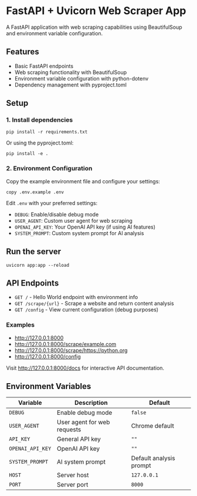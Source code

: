# FastAPI + Uvicorn Web Scraper App

A FastAPI application with web scraping capabilities using BeautifulSoup and environment variable configuration.

## Features
- Basic FastAPI endpoints
- Web scraping functionality with BeautifulSoup
- Environment variable configuration with python-dotenv
- Dependency management with pyproject.toml

## Setup

### 1. Install dependencies
```
pip install -r requirements.txt
```

Or using the pyproject.toml:
```
pip install -e .
```

### 2. Environment Configuration
Copy the example environment file and configure your settings:
```
copy .env.example .env
```

Edit `.env` with your preferred settings:
- `DEBUG`: Enable/disable debug mode
- `USER_AGENT`: Custom user agent for web scraping
- `OPENAI_API_KEY`: Your OpenAI API key (if using AI features)
- `SYSTEM_PROMPT`: Custom system prompt for AI analysis

## Run the server
```
uvicorn app:app --reload
```

## API Endpoints

- `GET /` - Hello World endpoint with environment info
- `GET /scrape/{url}` - Scrape a website and return content analysis
- `GET /config` - View current configuration (debug purposes)

### Examples
- http://127.0.0.1:8000
- http://127.0.0.1:8000/scrape/example.com
- http://127.0.0.1:8000/scrape/https://python.org
- http://127.0.0.1:8000/config

Visit http://127.0.0.1:8000/docs for interactive API documentation.

## Environment Variables

| Variable | Description | Default |
|----------|-------------|---------|
| `DEBUG` | Enable debug mode | `false` |
| `USER_AGENT` | User agent for web requests | Chrome default |
| `API_KEY` | General API key | `""` |
| `OPENAI_API_KEY` | OpenAI API key | `""` |
| `SYSTEM_PROMPT` | AI system prompt | Default analysis prompt |
| `HOST` | Server host | `127.0.0.1` |
| `PORT` | Server port | `8000` |
